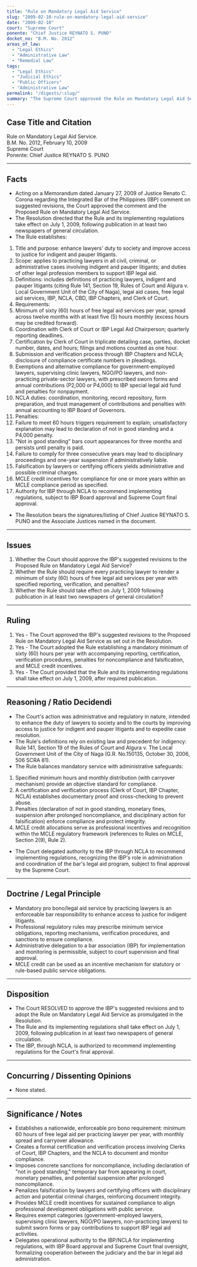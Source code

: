 ```yaml
---
title: "Rule on Mandatory Legal Aid Service"
slug: "2009-02-10-rule-on-mandatory-legal-aid-service"
date: "2009-02-10"
court: "Supreme Court"
ponente: "Chief Justice REYNATO S. PUNO"
docket_no: "B.M. No. 2012"
areas_of_law:
  - "Legal Ethics"
  - "Administrative Law"
  - "Remedial Law"
tags:
  - "Legal Ethics"
  - "Judicial Ethics"
  - "Public Officers"
  - "Administrative Law"
permalink: "/digests/:slug/"
summary: "The Supreme Court approved the Rule on Mandatory Legal Aid Service requiring practicing lawyers to render a minimum of 60 hours of free legal aid annually, established reporting and verification procedures, penalties for noncompliance and falsification, and MCLE credit incentives; the Rule took effect July 1, 2009 after publication."
---
```


## Case Title and Citation
Rule on Mandatory Legal Aid Service.  
B.M. No. 2012, February 10, 2009  
Supreme Court  
Ponente: Chief Justice REYNATO S. PUNO

---

## Facts
- Acting on a Memorandum dated January 27, 2009 of Justice Renato C. Corona regarding the Integrated Bar of the Philippines (IBP) comment on suggested revisions, the Court approved the comment and the Proposed Rule on Mandatory Legal Aid Service.
- The Resolution directed that the Rule and its implementing regulations take effect on July 1, 2009, following publication in at least two newspapers of general circulation.
- The Rule establishes:
1. Title and purpose: enhance lawyers' duty to society and improve access to justice for indigent and pauper litigants.
2. Scope: applies to practicing lawyers in all civil, criminal, or administrative cases involving indigent and pauper litigants; and duties of other legal profession members to support IBP legal aid.
3. Definitions: includes definitions of practicing lawyers, indigent and pauper litigants (citing Rule 141, Section 19, Rules of Court and Algura v. Local Government Unit of the City of Naga), legal aid cases, free legal aid services, IBP, NCLA, CBD, IBP Chapters, and Clerk of Court.
4. Requirements:
1. Minimum of sixty (60) hours of free legal aid services per year, spread across twelve months with at least five (5) hours monthly (excess hours may be credited forward).
2. Coordination with Clerk of Court or IBP Legal Aid Chairperson; quarterly reporting deadlines.
3. Certification by Clerk of Court in triplicate detailing case, parties, docket number, dates, and hours; filings and motions counted as one hour.
4. Submission and verification process through IBP Chapters and NCLA; disclosure of compliance certificate numbers in pleadings.
5. Exemptions and alternative compliance for government-employed lawyers, supervising clinic lawyers, NGO/PO lawyers, and non-practicing private-sector lawyers, with prescribed sworn forms and annual contributions (P2,000 or P4,000) to IBP special legal aid fund and penalties for nonpayment.
5. NCLA duties: coordination, monitoring, record repository, form preparation, and trust management of contributions and penalties with annual accounting to IBP Board of Governors.
6. Penalties:
1. Failure to meet 60 hours triggers requirement to explain; unsatisfactory explanation may lead to declaration of not in good standing and a P4,000 penalty.
2. "Not in good standing" bars court appearances for three months and persists until penalty is paid.
3. Failure to comply for three consecutive years may lead to disciplinary proceedings and one-year suspension if administratively liable.
4. Falsification by lawyers or certifying officers yields administrative and possible criminal charges.
7. MCLE credit incentives for compliance for one or more years within an MCLE compliance period as specified.
8. Authority for IBP through NCLA to recommend implementing regulations, subject to IBP Board approval and Supreme Court final approval.
- The Resolution bears the signatures/listing of Chief Justice REYNATO S. PUNO and the Associate Justices named in the document.

---

## Issues
1. Whether the Court should approve the IBP's suggested revisions to the Proposed Rule on Mandatory Legal Aid Service?  
2. Whether the Rule should require every practicing lawyer to render a minimum of sixty (60) hours of free legal aid services per year with specified reporting, verification, and penalties?  
3. Whether the Rule should take effect on July 1, 2009 following publication in at least two newspapers of general circulation?

---

## Ruling
1. Yes - The Court approved the IBP's suggested revisions to the Proposed Rule on Mandatory Legal Aid Service as set out in the Resolution.  
2. Yes - The Court adopted the Rule establishing a mandatory minimum of sixty (60) hours per year with accompanying reporting, certification, verification procedures, penalties for noncompliance and falsification, and MCLE credit incentives.  
3. Yes - The Court provided that the Rule and its implementing regulations shall take effect on July 1, 2009, after required publication.

---

## Reasoning / Ratio Decidendi
- The Court's action was administrative and regulatory in nature, intended to enhance the duty of lawyers to society and to the courts by improving access to justice for indigent and pauper litigants and to expedite case resolution.
- The Rule's definitions rely on existing law and precedent for indigency: Rule 141, Section 19 of the Rules of Court and Algura v. The Local Government Unit of the City of Naga (G.R. No.150135, October 30, 2006, 506 SCRA 81).
- The Rule balances mandatory service with administrative safeguards:
1. Specified minimum hours and monthly distribution (with carryover mechanism) provide an objective standard for compliance.
2. A certification and verification process (Clerk of Court, IBP Chapter, NCLA) establishes documentary proof and cross-checking to prevent abuse.
3. Penalties (declaration of not in good standing, monetary fines, suspension after prolonged noncompliance, and disciplinary action for falsification) enforce compliance and protect integrity.
4. MCLE credit allocations serve as professional incentives and recognition within the MCLE regulatory framework (references to Rules on MCLE, Section 2(9), Rule 2).
- The Court delegated authority to the IBP through NCLA to recommend implementing regulations, recognizing the IBP's role in administration and coordination of the bar's legal aid program, subject to final approval by the Supreme Court.

---

## Doctrine / Legal Principle
- Mandatory pro bono/legal aid service by practicing lawyers is an enforceable bar responsibility to enhance access to justice for indigent litigants.
- Professional regulatory rules may prescribe minimum service obligations, reporting mechanisms, verification procedures, and sanctions to ensure compliance.
- Administrative delegation to a bar association (IBP) for implementation and monitoring is permissible, subject to court supervision and final approval.
- MCLE credit can be used as an incentive mechanism for statutory or rule-based public service obligations.

---

## Disposition
- The Court RESOLVED to approve the IBP's suggested revisions and to adopt the Rule on Mandatory Legal Aid Service as promulgated in the Resolution.
- The Rule and its implementing regulations shall take effect on July 1, 2009, following publication in at least two newspapers of general circulation.
- The IBP, through NCLA, is authorized to recommend implementing regulations for the Court's final approval.

---

## Concurring / Dissenting Opinions
- None stated.

---

## Significance / Notes
- Establishes a nationwide, enforceable pro bono requirement: minimum 60 hours of free legal aid per practicing lawyer per year, with monthly spread and carryover allowance.
- Creates a formal certification and verification process involving Clerks of Court, IBP Chapters, and the NCLA to document and monitor compliance.
- Imposes concrete sanctions for noncompliance, including declaration of "not in good standing," temporary bar from appearing in court, monetary penalties, and potential suspension after prolonged noncompliance.
- Penalizes falsification by lawyers and certifying officers with disciplinary action and potential criminal charges, reinforcing document integrity.
- Provides MCLE credit incentives for sustained compliance to align professional development obligations with public service.
- Requires exempt categories (government-employed lawyers, supervising clinic lawyers, NGO/PO lawyers, non-practicing lawyers) to submit sworn forms or pay contributions to support IBP legal aid activities.
- Delegates operational authority to the IBP/NCLA for implementing regulations, with IBP Board approval and Supreme Court final oversight, formalizing cooperation between the judiciary and the bar in legal aid administration.